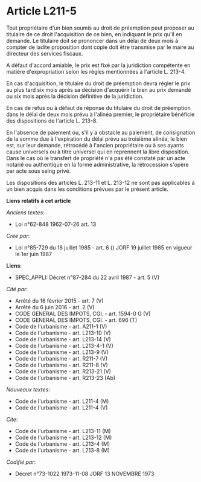 # Article L211-5

Tout propriétaire d'un bien soumis au droit de préemption peut proposer au titulaire de ce droit l'acquisition de ce bien, en
indiquant le prix qu'il en demande. Le titulaire doit se prononcer dans un délai de deux mois à compter de ladite proposition
dont copie doit être transmise par le maire au directeur des services fiscaux.

A défaut d'accord amiable, le prix est fixé par la juridiction compétente en matière d'expropriation selon les règles
mentionnées à l'article L. 213-4.

En cas d'acquisition, le titulaire du droit de préemption devra régler le prix au plus tard six mois après sa décision
d'acquérir le bien au prix demandé ou six mois après la décision définitive de la juridiction.

En cas de refus ou à défaut de réponse du titulaire du droit de préemption dans le délai de deux mois prévu à l'alinéa
premier, le propriétaire bénéficie des dispositions de l'article L. 213-8.

En l'absence de paiement ou, s'il y a obstacle au paiement, de consignation de la somme due à l'expiration du délai prévu au
troisième alinéa, le bien est, sur leur demande, rétrocédé à l'ancien propriétaire ou à ses ayants cause universels ou à
titre universel qui en reprennent la libre disposition. Dans le cas où le transfert de propriété n'a pas été constaté par un
acte notarié ou authentique en la forme administrative, la rétrocession s'opère par acte sous seing privé.

Les dispositions des articles L. 213-11 et L. 213-12 ne sont pas applicables à un bien acquis dans les conditions prévues par
le présent article.

**Liens relatifs à cet article**

_Anciens textes_:

  - Loi n°62-848 1962-07-26 art. 13

_Créé par_:

  - Loi n°85-729 du 18 juillet 1985 - art. 6 () JORF 19 juillet 1985 en vigueur le 1er juin 1987

**Liens**:

  - SPEC_APPLI: Décret n°87-284 du 22 avril 1987 - art. 5 (V)

_Cité par_:

  - Arrêté du 16 février 2015 - art. 7 (V)
  - Arrêté du 6 juin 2016 - art. 2 (V)
  - CODE GENERAL DES IMPOTS, CGI. - art. 1594-0 G (V)
  - CODE GENERAL DES IMPOTS, CGI. - art. 696 (T)
  - Code de l'urbanisme - art. A211-1 (V)
  - Code de l'urbanisme - art. L213-10 (V)
  - Code de l'urbanisme - art. L213-14 (V)
  - Code de l'urbanisme - art. L213-4-1 (V)
  - Code de l'urbanisme - art. L213-9 (V)
  - Code de l'urbanisme - art. R211-7 (V)
  - Code de l'urbanisme - art. R211-8 (V)
  - Code de l'urbanisme - art. R213-21 (V)
  - Code de l'urbanisme - art. R213-23 (Ab)

_Nouveaux textes_:

  - Code de l'urbanisme - art. L211-4 (M)
  - Code de l'urbanisme - art. L211-4 (V)

_Cite_:

  - Code de l'urbanisme - art. L213-11 (M)
  - Code de l'urbanisme - art. L213-12 (M)
  - Code de l'urbanisme - art. L213-4 (M)
  - Code de l'urbanisme - art. L213-8 (M)

_Codifié par_:

  - Décret n°73-1022 1973-11-08 JORF 13 NOVEMBRE 1973
